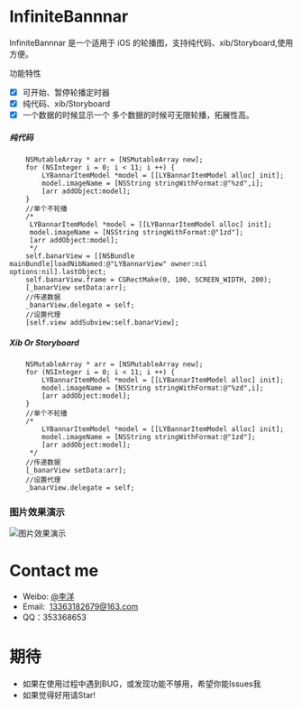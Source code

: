 # InfiniteBannnar

InfiniteBannnar 是一个适用于 iOS 的轮播图，支持纯代码、xib/Storyboard,使用方便。

功能特性

- [x] 可开始、暂停轮播定时器
- [x] 纯代码、xib/Storyboard
- [x] 一个数据的时候显示一个 多个数据的时候可无限轮播，拓展性高。

##### 纯代码 

```objc
    NSMutableArray * arr = [NSMutableArray new];
    for (NSInteger i = 0; i < 11; i ++) {
        LYBannarItemModel *model = [[LYBannarItemModel alloc] init];
        model.imageName = [NSString stringWithFormat:@"%zd",i];
        [arr addObject:model];
    }
    //单个不轮播
    /*
     LYBannarItemModel *model = [[LYBannarItemModel alloc] init];
     model.imageName = [NSString stringWithFormat:@"1zd"];
     [arr addObject:model];
     */
    self.banarView = [[NSBundle mainBundle]loadNibNamed:@"LYBannarView" owner:nil options:nil].lastObject;
    self.banarView.frame = CGRectMake(0, 100, SCREEN_WIDTH, 200);
    [_banarView setData:arr];
    //传递数据
    _banarView.delegate = self;
    //设置代理
    [self.view addSubview:self.banarView];
```

#####  Xib Or Storyboard

```objc
    NSMutableArray * arr = [NSMutableArray new];
    for (NSInteger i = 0; i < 11; i ++) {
        LYBannarItemModel *model = [[LYBannarItemModel alloc] init];
        model.imageName = [NSString stringWithFormat:@"%zd",i];
        [arr addObject:model];
    }
    //单个不轮播
    /*
        LYBannarItemModel *model = [[LYBannarItemModel alloc] init];
        model.imageName = [NSString stringWithFormat:@"1zd"];
        [arr addObject:model];
     */
    //传递数据
    [_banarView setData:arr];
    //设置代理
    _banarView.delegate = self;
```
### 图片效果演示

![图片效果演示](https://github.com/w0shiliyang/InfiniteBannar/blob/master/bannar%E6%88%AA%E5%9B%BE.gif)

# Contact me
- Weibo: [@李洋](http://weibo.com/3297900977)
- Email:  13363182679@163.com
- QQ：353368653

# 期待
- 如果在使用过程中遇到BUG，或发现功能不够用，希望你能Issues我
- 如果觉得好用请Star!
